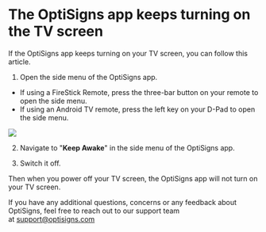 # The OptiSigns app keeps turning on the TV screen

If the OptiSigns app keeps turning on your TV screen, you can follow this article.

1. Open the side menu of the OptiSigns app.

* If using a FireStick Remote, press the three-bar button on your remote to open the side menu.
* If using an Android TV remote, press the left key on your D-Pad to open the side menu.

![](https://support.optisigns.com/hc/article_attachments/15808346193939)

2. Navigate to "**Keep Awake**" in the side menu of the OptiSigns app.

3. Switch it off.  
  
Then when you power off your TV screen, the OptiSigns app will not turn on your TV screen.

If you have any additional questions, concerns or any feedback about OptiSigns, feel free to reach out to our support team at [support@optisigns.com](mailto:support@optisigns.com)